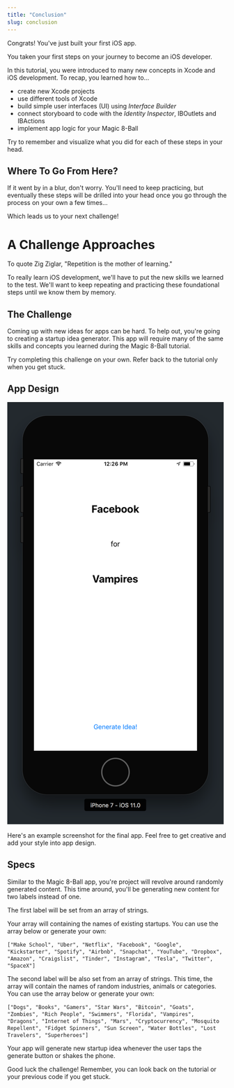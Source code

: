 ```yaml
---
title: "Conclusion"
slug: conclusion
---
```


Congrats! You've just built your first iOS app.

You taken your first steps on your journey to become an iOS developer.

In this tutorial, you were introduced to many new concepts in Xcode and iOS development. To recap, you learned how to...

- create new Xcode projects
- use different tools of Xcode
- build simple user interfaces (UI) using _Interface Builder_
- connect storyboard to code with the _Identity Inspector_, IBOutlets and IBActions
- implement app logic for your Magic 8-Ball

Try to remember and visualize what you did for each of these steps in your head.

## Where To Go From Here?

If it went by in a blur, don't worry. You'll need to keep practicing, but eventually these steps will be drilled into your head once you go through the process on your own a few times...

Which leads us to your next challenge!

# A Challenge Approaches

To quote Zig Ziglar, "Repetition is the mother of learning."

To really learn iOS development, we'll have to put the new skills we learned to the test. We'll want to keep repeating and practicing these foundational steps until we know them by memory.

## The Challenge

Coming up with new ideas for apps can be hard. To help out, you're going to creating a startup idea generator. This app will require many of the same skills and concepts you learned during the Magic 8-Ball tutorial.

Try completing this challenge on your own. Refer back to the tutorial only when you get stuck.

## App Design

<!-- insert designs -->
![Startup Idea Generator Design](assets/startup_generator_design.png)

Here's an example screenshot for the final app. Feel free to get creative and add your style into app design.

## Specs

Similar to the Magic 8-Ball app, you're project will revolve around randomly generated content. This time around, you'll be generating new content for two labels instead of one.

The first label will be set from an array of strings.

Your array will containing the names of existing startups. You can use the array below or generate your own:

```
["Make School", "Uber", "Netflix", "Facebook", "Google", "Kickstarter", "Spotify", "Airbnb", "Snapchat", "YouTube", "Dropbox", "Amazon", "Craigslist", "Tinder", "Instagram", "Tesla", "Twitter", "SpaceX"]
```

The second label will be also set from an array of strings. This time, the array will contain the names of random industries, animals or categories. You can use the array below or generate your own:

```
["Dogs", "Books", "Gamers", "Star Wars", "Bitcoin", "Goats", "Zombies", "Rich People", "Swimmers", "Florida", "Vampires", "Dragons", "Internet of Things", "Mars", "Cryptocurrency", "Mosquito Repellent", "Fidget Spinners", "Sun Screen", "Water Bottles", "Lost Travelers", "Superheroes"]
```

Your app will generate new startup idea whenever the user taps the generate button or shakes the phone.

Good luck the challenge! Remember, you can look back on the tutorial or your previous code if you get stuck.
